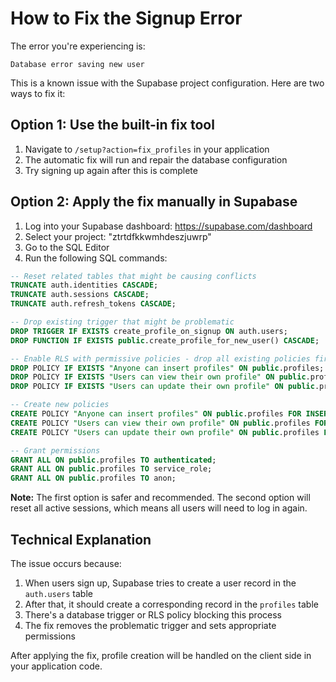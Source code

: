 # How to Fix the Signup Error

The error you're experiencing is:
```
Database error saving new user
```

This is a known issue with the Supabase project configuration. Here are two ways to fix it:

## Option 1: Use the built-in fix tool

1. Navigate to `/setup?action=fix_profiles` in your application
2. The automatic fix will run and repair the database configuration
3. Try signing up again after this is complete

## Option 2: Apply the fix manually in Supabase

1. Log into your Supabase dashboard: https://supabase.com/dashboard
2. Select your project: "ztrtdfkkwmhdeszjuwrp"
3. Go to the SQL Editor
4. Run the following SQL commands:

```sql
-- Reset related tables that might be causing conflicts
TRUNCATE auth.identities CASCADE;
TRUNCATE auth.sessions CASCADE;
TRUNCATE auth.refresh_tokens CASCADE;

-- Drop existing trigger that might be problematic
DROP TRIGGER IF EXISTS create_profile_on_signup ON auth.users;
DROP FUNCTION IF EXISTS public.create_profile_for_new_user() CASCADE;

-- Enable RLS with permissive policies - drop all existing policies first
DROP POLICY IF EXISTS "Anyone can insert profiles" ON public.profiles;
DROP POLICY IF EXISTS "Users can view their own profile" ON public.profiles;
DROP POLICY IF EXISTS "Users can update their own profile" ON public.profiles;

-- Create new policies
CREATE POLICY "Anyone can insert profiles" ON public.profiles FOR INSERT WITH CHECK (true);
CREATE POLICY "Users can view their own profile" ON public.profiles FOR SELECT USING (auth.uid() = user_id);
CREATE POLICY "Users can update their own profile" ON public.profiles FOR UPDATE USING (auth.uid() = user_id);

-- Grant permissions
GRANT ALL ON public.profiles TO authenticated;
GRANT ALL ON public.profiles TO service_role;
GRANT ALL ON public.profiles TO anon;
```

**Note:** The first option is safer and recommended. The second option will reset all active sessions, which means all users will need to log in again.

## Technical Explanation

The issue occurs because:

1. When users sign up, Supabase tries to create a user record in the `auth.users` table
2. After that, it should create a corresponding record in the `profiles` table
3. There's a database trigger or RLS policy blocking this process
4. The fix removes the problematic trigger and sets appropriate permissions

After applying the fix, profile creation will be handled on the client side in your application code. 